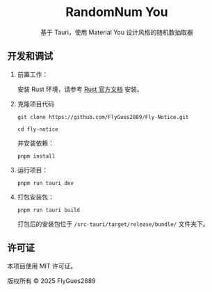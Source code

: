 # <center> RandomNum You

<center>
  基于 Tauri，使用 Material You 设计风格的随机数抽取器
</center>



## 开发和调试

1. 前置工作：

   安装 Rust 环境，请参考 [Rust 官方文档](https://www.rust-lang.org/tools/install) 安装。

2. 克隆项目代码

   ```
   git clone https://github.com/FlyGues2889/Fly-Notice.git

   cd fly-notice
   ```

   并安装依赖：
   ```
   pnpm install
   ```


3. 运行项目：

   ```
   pnpm run tauri dev
   ```

4. 打包安装包：

   ```
   pnpm run tauri build
   ```

   打包后的安装包位于 `/src-tauri/target/release/bundle/` 文件夹下。

## 许可证

本项目使用 MIT 许可证。

版权所有 © 2025 FlyGues2889